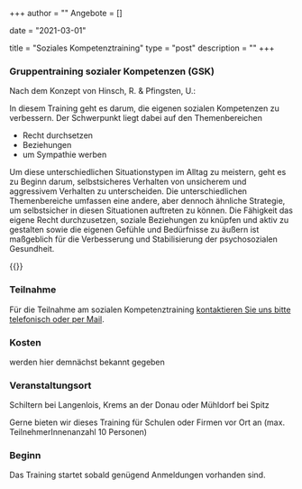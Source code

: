 +++
author = ""
Angebote = []

date = "2021-03-01"


title = "Soziales Kompetenztraining"
type = "post"
description = ""
+++

### Gruppentraining sozialer Kompetenzen (GSK)

Nach dem Konzept von Hinsch, R. & Pfingsten, U.:

In diesem Training geht es darum, die eigenen sozialen Kompetenzen zu verbessern. Der Schwerpunkt liegt dabei auf den Themenbereichen

* Recht durchsetzen
* Beziehungen 
* um Sympathie werben

Um diese unterschiedlichen Situationstypen im Alltag zu meistern, geht es zu Beginn darum, selbstsicheres Verhalten von unsicherem und aggressivem Verhalten zu unterscheiden. Die unterschiedlichen Themenbereiche umfassen eine andere, aber dennoch ähnliche Strategie, um selbstsicher in diesen Situationen auftreten zu können. Die Fähigkeit das eigene Recht durchzusetzen, soziale Beziehungen zu knüpfen und aktiv zu gestalten sowie die eigenen Gefühle und Bedürfnisse zu äußern ist maßgeblich für die Verbesserung und Stabilisierung der psychosozialen Gesundheit.

{{<assetsimg src="gsk.webp" alt="Gruppentraining Soziale Kompetenzen Sozialphobie " >}} 

### Teilnahme

Für die Teilnahme am sozialen Kompetenztraining [kontaktieren Sie uns bitte telefonisch oder per Mail](/contact).


### Kosten 

werden hier demnächst bekannt gegeben

### Veranstaltungsort 

Schiltern bei Langenlois, Krems an der Donau oder Mühldorf bei Spitz

Gerne bieten wir dieses Training für Schulen oder Firmen vor Ort an (max. TeilnehmerInnenanzahl 10 Personen)

### Beginn

Das Training startet sobald genügend Anmeldungen vorhanden sind.